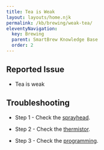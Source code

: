 ```yaml
---
title: Tea is Weak
layout: layouts/home.njk
permalink: /kb/brewing/weak-tea/
eleventyNavigation:
  key: Brewing
  parent: SmartBrew Knowledge Base
  order: 2
---
```

## Reported Issue

- Tea is weak

## Troubleshooting

- Step 1 - Check the [sprayhead](/kb/brewing/check-sprayhead/).

- Step 2 - Check the [thermistor](/kb/brewing/check-thermistor/).

- Step 3 - Check the [programming](/kb/brewing/check-programming/).